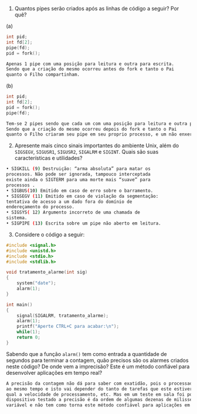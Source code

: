 1. Quantos pipes serão criados após as linhas de código a seguir? Por quê?

(a)
```C
int pid;
int fd[2];
pipe(fd);
pid = fork();
```
```bash
Apenas 1 pipe com uma posição para leitura e outra para escrita.
Sendo que a criação do mesmo ocorreu antes do fork e tanto o Pai
quanto o Filho compartinham.
```

(b)
```C
int pid;
int fd[2];
pid = fork();
pipe(fd);
```
```bash
Tem-se 2 pipes sendo que cada um com uma posição para leitura e outra para escrita.
Sendo que a criação do mesmo ocorreu depois do fork e tanto o Pai
quanto o Filho criaram seu pipe em seu proprio processo, e um não enxerga o do outro.
```


2. Apresente mais cinco sinais importantes do ambiente Unix, além do `SIGSEGV`, `SIGUSR1`, `SIGUSR2`,
`SIGALRM` e `SIGINT`. Quais são suas características e utilidades?
```bash
• SIGKILL (9) Destruição: “arma absoluta” para matar os 
processos. Não pode ser ignorada, tampouco interceptada
existe ainda o SIGTERM para uma morte mais “suave” para 
processos .
• SIGBUS(10) Emitido em caso de erro sobre o barramento. 
• SIGSEGV (11) Emitido em caso de violação da segmentação: 
tentativa de acesso a um dado fora do domínio de 
endereçamento do processo.
• SIGSYS( 12) Argumento incorreto de uma chamada de 
sistema. 
• SIGPIPE (13) Escrita sobre um pipe não aberto em leitura.
```

3. Considere o código a seguir:

```C
#include <signal.h>
#include <unistd.h>
#include <stdio.h>
#include <stdlib.h>

void tratamento_alarme(int sig)
{
	system("date");
	alarm(1);
}

int main()
{
	signal(SIGALRM, tratamento_alarme);
	alarm(1);
	printf("Aperte CTRL+C para acabar:\n");
	while(1);
	return 0;
}
```

Sabendo que a função `alarm()` tem como entrada a quantidade de segundos para terminar a contagem, 
quão precisos são os alarmes criados neste código? De onde vem a imprecisão? Este é um método 
confiável para desenvolver aplicações em tempo real?
```bash
A precisão da contagem não dá para saber com exatidão, pois o processador roda diversos processos
ao mesmo tempo e isto vai depender do tanto de tarefas que este estiver executando, quantos cores,
qual a velocidade de processamento, etc. Mas em um teste em sala foi possivél concluir que no
dispositivo testado a precisão é da ordem de algumas dezenas de milissegundos. A imprecisão é 
variável e não tem como torna este método confiável para aplicações em tempo real.```

